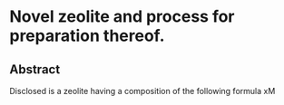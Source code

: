# Novel zeolite and process for preparation thereof.

## Abstract
Disclosed is a zeolite having a composition of the following formula xM